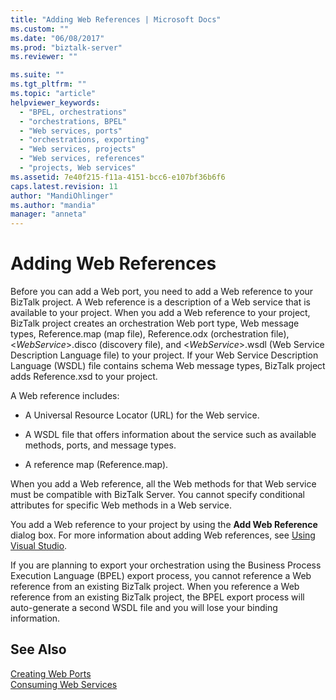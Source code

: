 ```yaml
---
title: "Adding Web References | Microsoft Docs"
ms.custom: ""
ms.date: "06/08/2017"
ms.prod: "biztalk-server"
ms.reviewer: ""

ms.suite: ""
ms.tgt_pltfrm: ""
ms.topic: "article"
helpviewer_keywords: 
  - "BPEL, orchestrations"
  - "orchestrations, BPEL"
  - "Web services, ports"
  - "orchestrations, exporting"
  - "Web services, projects"
  - "Web services, references"
  - "projects, Web services"
ms.assetid: 7e40f215-f11a-4151-bcc6-e107bf36b6f6
caps.latest.revision: 11
author: "MandiOhlinger"
ms.author: "mandia"
manager: "anneta"
---
```

# Adding Web References
Before you can add a Web port, you need to add a Web reference to your BizTalk project. A Web reference is a description of a Web service that is available to your project. When you add a Web reference to your project, BizTalk project creates an orchestration Web port type, Web message types, Reference.map (map file), Reference.odx (orchestration file), \<*WebService*\>.disco (discovery file), and \<*WebService*\>.wsdl (Web Service Description Language file) to your project. If your Web Service Description Language (WSDL) file contains schema Web message types, BizTalk project adds Reference.xsd to your project.  
  
 A Web reference includes:  
  
-   A Universal Resource Locator (URL) for the Web service.  
  
-   A WSDL file that offers information about the service such as available methods, ports, and message types.  
  
-   A reference map (Reference.map).  
  
 When you add a Web reference, all the Web methods for that Web service must be compatible with BizTalk Server. You cannot specify conditional attributes for specific Web methods in a Web service.  
  
 You add a Web reference to your project by using the **Add Web Reference** dialog box. For more information about adding Web references, see [Using Visual Studio](../core/using-visual-studio.md).  
  
 If you are planning to export your orchestration using the Business Process Execution Language (BPEL) export process, you cannot reference a Web reference from an existing BizTalk project. When you reference a Web reference from an existing BizTalk project, the BPEL export process will auto-generate a second WSDL file and you will lose your binding information.  
  
## See Also  
 [Creating Web Ports](../core/creating-web-ports.md)   
 [Consuming Web Services](../core/consuming-web-services.md)